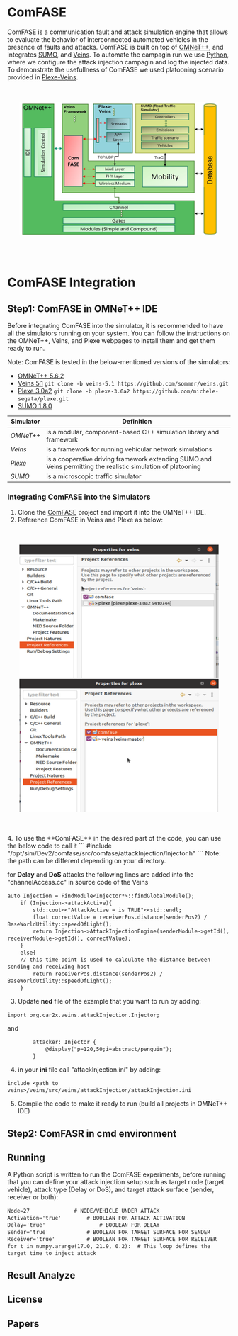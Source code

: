 # ComFASE
 ComFASE is a  communication fault  and  attack  simulation  engine  that  allows  to  evaluate the behavior of interconnected automated vehicles in the presence of faults and attacks. ComFASE is built on top of [OMNeT++](https://omnetpp.org/), and integrates [SUMO](https://www.eclipse.org/sumo/), and [Veins](https://veins.car2x.org/).  To automate the campagin run we use [Python](https://www.python.org/), where we configure the attack injection campagin and log the injected data. To demonstrate the usefullness of ComFASE we used platooning scenario provided in [Plexe-Veins](https://plexe.car2x.org/tutorial/).

<p align="center">
  <br><br>
  <img src="https://github.com/RISE-Dependable-Transport-Systems/ComFASE/blob/main/Documentation/pictures/ComFASE_Arc.jpg" width="450" height="300">
</p>
<br/> 
<br/> 


# ComFASE Integration

## Step1: ComFASE in OMNeT++ IDE
Before integrating ComFASE into the simulator, it is recommended to have all the simulators running on your system. You can follow the instructions on the OMNeT++, Veins, and Plexe webpages to install them and get them ready to run. 

Note: ComFASE is tested in the below-mentioned versions of the simulators:

* [OMNeT++ 5.6.2](https://omnetpp.org/software/2020/01/13/omnet-5-6-released)
* [Veins 5.1](https://github.com/sommer/veins/releases/tag/veins-5.1)    ``` git clone -b veins-5.1 https://github.com/sommer/veins.git  ```
* [Plexe 3.0a2](https://github.com/michele-segata/plexe/releases/tag/plexe-3.0a3)   ``` git clone -b plexe-3.0a2 https://github.com/michele-segata/plexe.git ```
* [SUMO 1.8.0](https://sourceforge.net/projects/sumo/files/sumo/version%201.8.0/)


|       Simulator       |                                 Definition                        |
| ----------------------| ----------------------------------------------------------------- |
| *OMNeT++*             | is a modular, component-based C++ simulation library and framework|
| *Veins*               | is a framework for running vehicular network simulations          |
| *Plexe*               | is a cooperative driving framework extending SUMO and Veins permitting the realistic simulation of platooning|
| *SUMO*                | is a microscopic traffic simulator                                  |

### Integrating ComFASE into the Simulators
1. Clone the [ComFASE](https://github.com/RISE-Dependable-Transport-Systems/ComFASE) project and import it into the OMNeT++ IDE.
2. Reference ComFASE in Veins and Plexe as below:
<p align="center">
  <br><br>
  <img src="https://github.com/RISE-Dependable-Transport-Systems/ComFASE/blob/main/Documentation/pictures/veins_ref.png" width="450" height="300">
  <img src="https://github.com/RISE-Dependable-Transport-Systems/ComFASE/blob/main/Documentation/pictures/plexe_ref.png" width="450" height="300">
</p>
<br/> 
<br/> 
4. To use the **ComFASE** in the desired part of the code, you can use the below code to call it 
```
#include "/opt/sim/Dev2/comfase/src/comfase/attackInjection/Injector.h"
```
Note: the path can be different depending on your directory.

for **Delay** and **DoS** attacks the following lines are added into the "channelAccess.cc" in source code of the Veins
```
auto Injection = FindModule<Injector*>::findGlobalModule();
    if (Injection->attackActive){
        std::cout<<"AttackActive = is TRUE"<<std::endl;
        float correctValue = receiverPos.distance(senderPos2) / BaseWorldUtility::speedOfLight();
        return Injection->AttackInjectionEngine(senderModule->getId(), receiverModule->getId(), correctValue);
    }
    else{
    // this time-point is used to calculate the distance between sending and receiving host
        return receiverPos.distance(senderPos2) / BaseWorldUtility::speedOfLight();
    }
```
3. Update **ned** file of the example that you want to run by adding: 
``` 
import org.car2x.veins.attackInjection.Injector;
```
and 
```
        attacker: Injector {
            @display("p=120,50;i=abstract/penguin");
        }
```
4. in your **ini** file call "attackInjection.ini" by adding:
```
include <path to veins>/veins/src/veins/attackInjection/attackInjection.ini
```

5. Compile the code to make it ready to run (build all projects in OMNeT++ IDE)

## Step2: ComFASR in cmd environment
## Running
A Python script is written to run the ComFASE experiments, before running that you can define your attack injection setup such as target node (target vehicle), attack type (Delay or DoS), and target attack surface (sender, receiver or both):
```
Node=27  		     # NODE/VEHICLE UNDER ATTACK
Activation='true'	     # BOOLEAN FOR ATTACK ACTIVATION
Delay='true'	             # BOOLEAN FOR DELAY
Sender='true'   	     # BOOLEAN FOR TARGET SURFACE FOR SENDER
Receiver='true' 	     # BOOLEAN FOR TARGET SURFACE FOR RECEIVER
for t in numpy.arange(17.0, 21.9, 0.2):  # This loop defines the target time to inject attack
```
## Result Analyze


## License

## Papers

